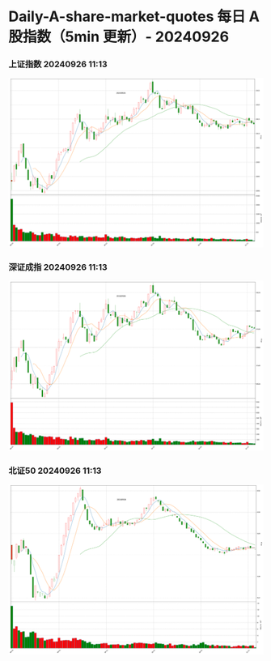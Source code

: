 
# Daily-A-share-market-quotes 每日 A 股指数（5min 更新）- 20240926

### 上证指数 20240926 11:13
![](./fig/2024/9/20240926-sh000001.png)

### 深证成指 20240926 11:13
![](./fig/2024/9/20240926-sz399001.png)

### 北证50 20240926 11:13
![](./fig/2024/9/20240926-bj899050.png)
